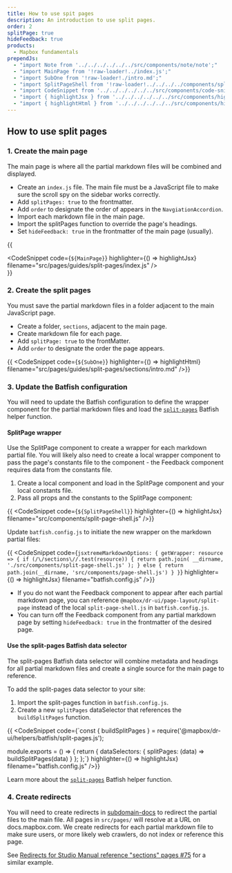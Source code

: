 ```yaml
---
title: How to use spit pages
description: An introduction to use split pages.
order: 2
splitPage: true
hideFeedback: true
products:
  - Mapbox fundamentals
prependJs:
  - "import Note from '../../../../../../src/components/note/note';"
  - "import MainPage from '!raw-loader!../index.js';"
  - "import SubOne from '!raw-loader!./intro.md';"
  - "import SplitPageShell from '!raw-loader!../../../../components/split-page-shell.js';"
  - "import CodeSnippet from '../../../../../../src/components/code-snippet/code-snippet';"
  - "import { highlightJsx } from '../../../../../../src/components/highlight/jsx';"
  - "import { highlightHtml } from '../../../../../../src/components/highlight/html';"
---
```


## How to use split pages

### 1. Create the main page

The main page is where all the partial markdown files will be combined and displayed.

- Create an `index.js` file. The main file must be a JavaScript file to make sure the scroll spy on the sidebar works correctly.
- Add `splitPages: true` to the frontmatter.
- Add `order` to designate the order of appears in the `NavgiationAccordion`.
- Import each markdown file in the main page.
- Import the splitPages function to override the page's headings.
- Set `hideFeedback: true` in the frontmatter of the main page (usually).

{{ <div className="mb18"><CodeSnippet code={`${MainPage}`} highlighter={() => highlightJsx} filename="src/pages/guides/split-pages/index.js" /></div>}}

### 2. Create the split pages

You must save the partial markdown files in a folder adjacent to the main JavaScript page.

- Create a folder, `sections`, adjacent to the main page.
- Create markdown file for each page.
- Add `splitPage: true` to the frontMatter.
- Add `order` to designate the order the page appears.

{{ <CodeSnippet code={`${SubOne}`} highlighter={() => highlightHtml} filename="src/pages/guides/split-pages/sections/intro.md" />}}

### 3. Update the Batfish configuration

You will need to update the Batfish configuration to define the wrapper component for the partial markdown files and load the [`split-pages`](../batfish-helpers/#split-pages) Batfish helper function.

#### SplitPage wrapper

Use the SplitPage component to create a wrapper for each markdown partial file. You will likely also need to create a local wrapper component to pass the page's constants file to the component - the Feedback component requires data from the constants file.

1. Create a local component and load in the SplitPage component and your local constants file.
2. Pass all props and the constants to the SplitPage component:

{{ <CodeSnippet code={`${SplitPageShell}`} highlighter={() => highlightJsx} filename="src/components/split-page-shell.js" />}}

Update `batfish.config.js` to initiate the new wrapper on the markdown partial files:

{{ <CodeSnippet code={`jsxtremeMarkdownOptions: {
getWrapper: resource => {
 if (/\/sections\//.test(resource)) {
   return path.join(
     __dirname,
     './src/components/split-page-shell.js'
   );
 } else {
   return path.join(__dirname, 'src/components/page-shell.js')
 }
}`} highlighter={() => highlightJsx} filename="batfish.config.js" />}}

- If you do not want the Feedback component to appear after each partial markdown page, you can reference `@mapbox/dr-ui/page-layout/split-page` instead of the local `split-page-shell.js` in `batfish.config.js`.
- You can turn off the Feedback component from any partial markdown page by setting `hideFeedback: true` in the frontmatter of the desired page.

#### Use the split-pages Batfish data selector

The split-pages Batfish data selector will combine metadata and headings for all partial markdown files and create a single source for the main page to reference.

To add the split-pages data selector to your site:

1. Import the split-pages function in `batfish.config.js`.
2. Create a new `splitPages` dataSelector that references the `buildSplitPages` function.

{{ <CodeSnippet code={`const {
buildSplitPages
} = require('@mapbox/dr-ui/helpers/batfish/split-pages.js');

module.exports = () => {
return {
dataSelectors: {
splitPages: (data) => buildSplitPages(data)
}
};
};`} highlighter={() => highlightJsx} filename="batfish.config.js" />}}

Learn more about the [`split-pages`](../batfish-helpers/#split-pages) Batfish helper function.

### 4. Create redirects

You will need to create redirects in [subdomain-docs](https://github.com/mapbox/subdomain-docs) to redirect the partial files to the main file. All pages in `src/pages/` will resolve at a URL on docs.mapbox.com. We create redirects for each partial markdown file to make sure users, or more likely web crawlers, do not index or reference this page.

See [Redirects for Studio Manual reference "sections" pages #75](https://github.com/mapbox/subdomain-docs/pull/75) for a similar example.
